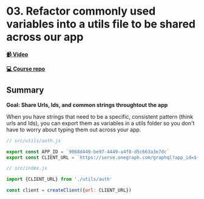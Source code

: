 # 03. Refactor commonly used variables into a utils file to be shared across our app

**[📹 Video](https://egghead.io/lessons/egghead-refactor-commonly-used-variables-into-a-utils-file-to-be-shared-across-our-app?pl=build-a-github-issue-viewer-in-react-and-graphql-be5a)**

**[💻 Course repo](https://github.com/theianjones/egghead-graphql-subscriptions)**


## Summary 

**Goal: Share Urls, Ids, and common strings throughtout the app**

When you have strings that need to be a specific, consistent pattern (think urls and Ids), you can export them as variables in a utils folder so you don't have to worry about typing them out across your app.

```js
// src/utils/auth.js

export const APP_ID = `9068d449-be97-4449-a4f0-d5c663a3e7dc`
export const CLIENT_URL = `https://serve.onegraph.com/graphql?app_id=${APP_ID}`
```

```js
// src/index.js

import {CLIENT_URL} from './utils/auth'

const client = createClient({url: CLIENT_URL})
```